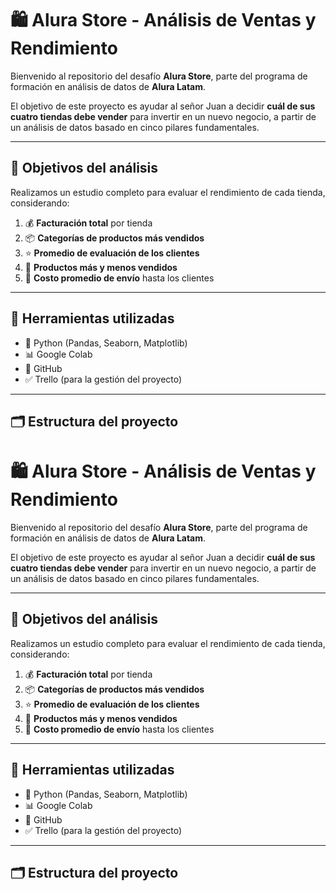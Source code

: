 # 🛍️ Alura Store - Análisis de Ventas y Rendimiento

Bienvenido al repositorio del desafío **Alura Store**, parte del programa de formación en análisis de datos de **Alura Latam**.

El objetivo de este proyecto es ayudar al señor Juan a decidir **cuál de sus cuatro tiendas debe vender** para invertir en un nuevo negocio, a partir de un análisis de datos basado en cinco pilares fundamentales.

---

## 📌 Objetivos del análisis

Realizamos un estudio completo para evaluar el rendimiento de cada tienda, considerando:

1. 💰 **Facturación total** por tienda  
2. 📦 **Categorías de productos más vendidos**  
3. ⭐ **Promedio de evaluación de los clientes**  
4. 🛒 **Productos más y menos vendidos**  
5. 🚚 **Costo promedio de envío** hasta los clientes

---

## 🧪 Herramientas utilizadas

- 🐍 Python (Pandas, Seaborn, Matplotlib)
- 📊 Google Colab
- 💾 GitHub
- ✅ Trello (para la gestión del proyecto)

---

## 🗂️ Estructura del proyecto

# 🛍️ Alura Store - Análisis de Ventas y Rendimiento

Bienvenido al repositorio del desafío **Alura Store**, parte del programa de formación en análisis de datos de **Alura Latam**.

El objetivo de este proyecto es ayudar al señor Juan a decidir **cuál de sus cuatro tiendas debe vender** para invertir en un nuevo negocio, a partir de un análisis de datos basado en cinco pilares fundamentales.

---

## 📌 Objetivos del análisis

Realizamos un estudio completo para evaluar el rendimiento de cada tienda, considerando:

1. 💰 **Facturación total** por tienda  
2. 📦 **Categorías de productos más vendidos**  
3. ⭐ **Promedio de evaluación de los clientes**  
4. 🛒 **Productos más y menos vendidos**  
5. 🚚 **Costo promedio de envío** hasta los clientes

---

## 🧪 Herramientas utilizadas

- 🐍 Python (Pandas, Seaborn, Matplotlib)
- 📊 Google Colab
- 💾 GitHub
- ✅ Trello (para la gestión del proyecto)

---

## 🗂️ Estructura del proyecto

